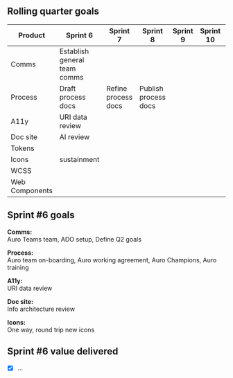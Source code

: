 ## Rolling quarter goals

| Product | Sprint 6 | Sprint 7 | Sprint 8 | Sprint 9 | Sprint 10 | Sprint 11 |
|---|---|---|---|---|---|---|
| Comms | Establish general team comms |
| Process | Draft process docs | Refine process docs | Publish process docs |
| A11y | URI data review |
| Doc site | AI review |
| Tokens |
| Icons | sustainment |
| WCSS |
| Web Components |


## Sprint #6 goals

**Comms:**<br>
Auro Teams team, ADO setup, Define Q2 goals

**Process:** <br>
Auro team on-boarding, Auro working agreement, Auro Champions, Auro training

**A11y:**<br>
URI data review

**Doc site:**<br>
Info architecture review

**Icons:**<br>
One way, round trip new icons

## Sprint #6 value delivered

- [x] ...
